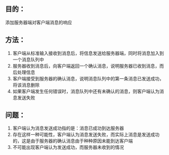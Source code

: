 
## 目的：
添加服务器端对客户端消息的响应

## 方法：
1. 客户端从标准输入接收到消息后，将信息发送给服务器端，同时将消息加入到一个消息队列中
2. 服务器收到消息后，向客户端返回一个确认消息，说明服务器已收到消息，而后处理信息
3. 客户端接受到服务器的确认消息，说明消息队列中的第一条消息已发送成功，将该消息删除
4. 如果客户端发生任何错误时，消息队列中还有未确认的消息，则客户端认为消息发送失败

## 问题：
1. 客户端认为消息发送成功指的是：消息已成功到达服务器
2. 存在这样一种可能性，客户端认为消息发送失败，而实际上消息是发送成功的，这是由于服务器的确认消息由于种种原因未能到达客户端
3. 不可能出现客户端认为发送成功，而服务器未收到的情况

